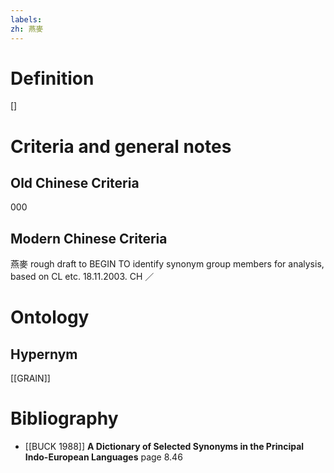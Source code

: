 ```yaml
---
labels: 
zh: 燕麥
---
```


# Definition
[]
# Criteria and general notes
## Old Chinese Criteria
000
## Modern Chinese Criteria
燕麥
rough draft to BEGIN TO identify synonym group members for analysis, based on CL etc. 18.11.2003. CH ／
# Ontology

## Hypernym
[[GRAIN]]
# Bibliography
- [[BUCK 1988]]
**A Dictionary of Selected Synonyms in the Principal Indo-European Languages** page 8.46
